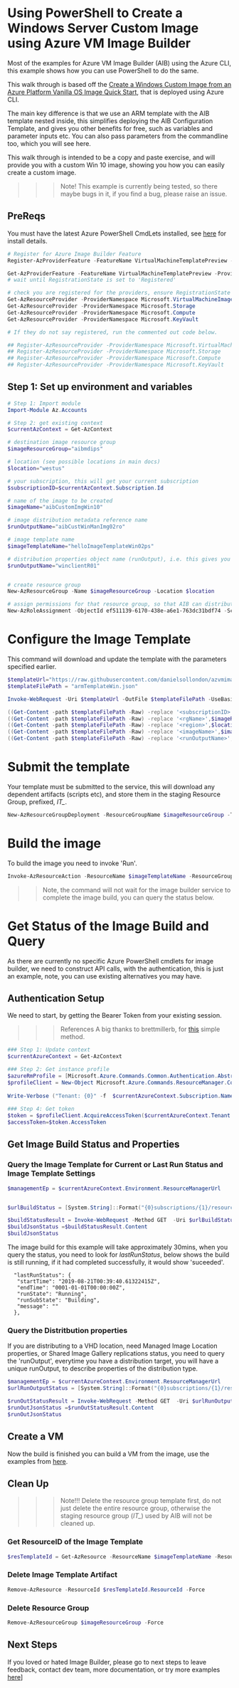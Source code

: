 # Using PowerShell to Create a Windows Server Custom Image using Azure VM Image Builder

Most of the examples for Azure VM Image Builder (AIB) using the Azure CLI, this example shows how you can use PowerShell to do the same.

This walk through is based off the [Create a Windows Custom Image from an Azure Platform Vanilla OS Image Quick Start](https://github.com/danielsollondon/azvmimagebuilder/tree/master/quickquickstarts/0_Creating_a_Custom_Windows_Managed_Image), that is deployed using Azure CLI.

The main key difference is that we use an ARM template with the AIB template nested inside, this simplifies deploying the AIB Configuration Template, and gives you other benefits for free, such as variables and parameter inputs etc. You can also pass parameters from the commandline too, which you will see here.

This walk through is intended to be a copy and paste exercise, and will provide you with a custom Win 10 image, showing you how you can easily create a custom image.

>>>Note! This example is currently being tested, so there maybe bugs in it, if you find a bug, please raise an issue.

## PreReqs
You must have the latest Azure PowerShell CmdLets installed, see [here](https://docs.microsoft.com/en-us/powershell/azure/overview?view=azps-2.6.0) for install details.


```PowerShell
# Register for Azure Image Builder Feature
Register-AzProviderFeature -FeatureName VirtualMachineTemplatePreview -ProviderNamespace Microsoft.VirtualMachineImages

Get-AzProviderFeature -FeatureName VirtualMachineTemplatePreview -ProviderNamespace Microsoft.VirtualMachineImages
# wait until RegistrationState is set to 'Registered'

# check you are registered for the providers, ensure RegistrationState is set to 'Registered'.
Get-AzResourceProvider -ProviderNamespace Microsoft.VirtualMachineImages
Get-AzResourceProvider -ProviderNamespace Microsoft.Storage 
Get-AzResourceProvider -ProviderNamespace Microsoft.Compute
Get-AzResourceProvider -ProviderNamespace Microsoft.KeyVault

# If they do not say registered, run the commented out code below.

## Register-AzResourceProvider -ProviderNamespace Microsoft.VirtualMachineImages
## Register-AzResourceProvider -ProviderNamespace Microsoft.Storage
## Register-AzResourceProvider -ProviderNamespace Microsoft.Compute
## Register-AzResourceProvider -ProviderNamespace Microsoft.KeyVault
```

## Step 1: Set up environment and variables

```powerShell
# Step 1: Import module
Import-Module Az.Accounts

# Step 2: get existing context
$currentAzContext = Get-AzContext

# destination image resource group
$imageResourceGroup="aibmdips"

# location (see possible locations in main docs)
$location="westus"

# your subscription, this will get your current subscription
$subscriptionID=$currentAzContext.Subscription.Id

# name of the image to be created
$imageName="aibCustomImgWin10"

# image distribution metadata reference name
$runOutputName="aibCustWinManImg02ro"

# image template name
$imageTemplateName="helloImageTemplateWin02ps"

# distribution properties object name (runOutput), i.e. this gives you the properties of the managed image on completion
$runOutputName="winclientR01"


# create resource group
New-AzResourceGroup -Name $imageResourceGroup -Location $location

# assign permissions for that resource group, so that AIB can distribute the image to it
New-AzRoleAssignment -ObjectId ef511139-6170-438e-a6e1-763dc31bdf74 -Scope /subscriptions/$subscriptionID/resourceGroups/$imageResourceGroup -RoleDefinitionName Contributor
```

# Configure the Image Template
This command will download and update the template with the parameters specified earlier.
```powerShell
$templateUrl="https://raw.githubusercontent.com/danielsollondon/azvmimagebuilder/master/solutions/5_PowerShell_deployments/armTemplateWin.json"
$templateFilePath = "armTemplateWin.json"

Invoke-WebRequest -Uri $templateUrl -OutFile $templateFilePath -UseBasicParsing

((Get-Content -path $templateFilePath -Raw) -replace '<subscriptionID>',$subscriptionID) | Set-Content -Path $templateFilePath
((Get-Content -path $templateFilePath -Raw) -replace '<rgName>',$imageResourceGroup) | Set-Content -Path $templateFilePath
((Get-Content -path $templateFilePath -Raw) -replace '<region>',$location) | Set-Content -Path $templateFilePath
((Get-Content -path $templateFilePath -Raw) -replace '<imageName>',$imageName) | Set-Content -Path $templateFilePath
((Get-Content -path $templateFilePath -Raw) -replace '<runOutputName>',$runOutputName) | Set-Content -Path $templateFilePath
```


# Submit the template
Your template must be submitted to the service, this will download any dependent artifacts (scripts etc), and store them in the staging Resource Group, prefixed, *IT_*.
```powerShell
New-AzResourceGroupDeployment -ResourceGroupName $imageResourceGroup -TemplateFile $templateFilePath -api-version "2019-05-01-preview" -imageTemplateName $imageTemplateName -svclocation $location
```
 
# Build the image
To build the image you need to invoke 'Run'.

```powerShell
Invoke-AzResourceAction -ResourceName $imageTemplateName -ResourceGroupName $imageResourceGroup -ResourceType Microsoft.VirtualMachineImages/imageTemplates -ApiVersion "2019-05-01-preview" -Action Run
```
>> Note, the command will not wait for the image builder service to complete the image build, you can query the status below.


# Get Status of the Image Build and Query 
As there are currently no specific Azure PowerShell cmdlets for image builder, we need to construct API calls, with the authentication, this is just an example, note, you can use existing alternatives you may have.

## Authentication Setup
We need to start, by getting the Bearer Token from your existing session.

>>> References
A big thanks to brettmillerb, for [this](https://gist.github.com/brettmillerb/69c557f269515ea903364948238a41ab) simple method.


```powerShell
### Step 1: Update context
$currentAzureContext = Get-AzContext

### Step 2: Get instance profile
$azureRmProfile = [Microsoft.Azure.Commands.Common.Authentication.Abstractions.AzureRmProfileProvider]::Instance.Profile
$profileClient = New-Object Microsoft.Azure.Commands.ResourceManager.Common.RMProfileClient($azureRmProfile)
    
Write-Verbose ("Tenant: {0}" -f  $currentAzureContext.Subscription.Name)
 
### Step 4: Get token  
$token = $profileClient.AcquireAccessToken($currentAzureContext.Tenant.TenantId)
$accessToken=$token.AccessToken
```

## Get Image Build Status and Properties

### Query the Image Template for Current or Last Run Status and Image Template Settings
```powerShell
$managementEp = $currentAzureContext.Environment.ResourceManagerUrl


$urlBuildStatus = [System.String]::Format("{0}subscriptions/{1}/resourceGroups/$imageResourceGroup/providers/Microsoft.VirtualMachineImages/imageTemplates/{2}?api-version=2019-05-01-preview", $managementEp, $currentAzureContext.Subscription.Id,$imageTemplateName)

$buildStatusResult = Invoke-WebRequest -Method GET  -Uri $urlBuildStatus -UseBasicParsing -Headers  @{"Authorization"= ("Bearer " + $accessToken)} -ContentType application/json 
$buildJsonStatus =$buildStatusResult.Content
$buildJsonStatus
```

The image build for this example will take approximately 30mins, when you query the status, you need to look for *lastRunStatus*, below shows the build is still running, if it had completed successfully, it would show 'suceeded'.

```text
  "lastRunStatus": {
   "startTime": "2019-08-21T00:39:40.61322415Z",
   "endTime": "0001-01-01T00:00:00Z",
   "runState": "Running",
   "runSubState": "Building",
   "message": ""
  },
```

### Query the Distritbution properties
If you are distributing to a VHD location, need Managed Image Location properties, or Shared Image Gallery replications status, you need to query the 'runOutput', everytime you have a distribution target, you will have a unique runOutput, to describe properties of the distribution type.

```powerShell
$managementEp = $currentAzureContext.Environment.ResourceManagerUrl
$urlRunOutputStatus = [System.String]::Format("{0}subscriptions/{1}/resourceGroups/$imageResourceGroup/providers/Microsoft.VirtualMachineImages/imageTemplates/$imageTemplateName/runOutputs/{2}?api-version=2019-05-01-preview", $managementEp, $currentAzureContext.Subscription.Id, $runOutputName)

$runOutStatusResult = Invoke-WebRequest -Method GET  -Uri $urlRunOutputStatus -UseBasicParsing -Headers  @{"Authorization"= ("Bearer " + $accessToken)} -ContentType application/json 
$runOutJsonStatus =$runOutStatusResult.Content
$runOutJsonStatus
```
## Create a VM
Now the build is finished you can build a VM from the image, use the examples from [here](https://docs.microsoft.com/en-us/powershell/module/az.compute/new-azvm?view=azps-2.5.0#examples).

## Clean Up

>>> Note!!!
Delete the resource group template first, do not just delete the entire resource group, otherwise the staging resource group (*IT_*) used by AIB will not be cleaned up.

### Get ResourceID of the Image Template
```powerShell
$resTemplateId = Get-AzResource -ResourceName $imageTemplateName -ResourceGroupName $imageResourceGroup -ResourceType Microsoft.VirtualMachineImages/imageTemplates -ApiVersion "2019-05-01-preview"
```
### Delete Image Template Artifact
```powerShell
Remove-AzResource -ResourceId $resTemplateId.ResourceId -Force
```
### Delete Resource Group
```powerShell
Remove-AzResourceGroup $imageResourceGroup -Force
```
## Next Steps
If you loved or hated Image Builder, please go to next steps to leave feedback, contact dev team, more documentation, or try more examples [here](../../quickquickstarts/nextSteps.md)]



